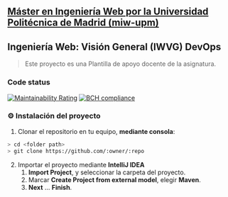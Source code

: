 ## [Máster en Ingeniería Web por la Universidad Politécnica de Madrid (miw-upm)](http://miw.etsisi.upm.es)
## Ingeniería Web: Visión General (IWVG) DevOps
> Este proyecto es una Plantilla de apoyo docente de la asignatura.

### Code status
[![Maintainability Rating](https://sonarcloud.io/api/project_badges/measure?project=mEugeniaMartinez_devops-action&metric=sqale_rating)](https://sonarcloud.io/dashboard?id=mEugeniaMartinez_devops-action)
[![BCH compliance](https://bettercodehub.com/edge/badge/mEugeniaMartinez/devops-action?branch=develop)](https://bettercodehub.com/results/mEugeniaMartinez/devops-action)

### :gear: Instalación del proyecto
1. Clonar el repositorio en tu equipo, **mediante consola**:
```sh
> cd <folder path>
> git clone https://github.com/:owner/:repo
```
2. Importar el proyecto mediante **IntelliJ IDEA**
   1. **Import Project**, y seleccionar la carpeta del proyecto.
   1. Marcar **Create Project from external model**, elegir **Maven**.
   1. **Next** … **Finish**.

